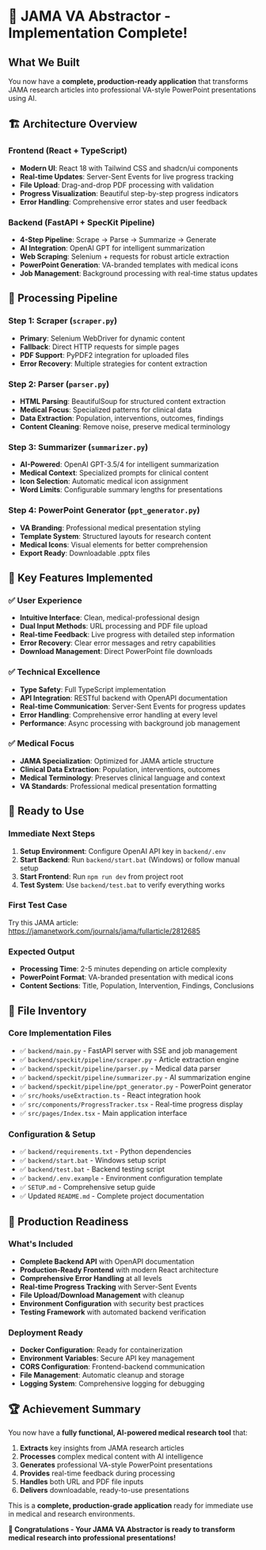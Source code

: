 # 🎉 JAMA VA Abstractor - Implementation Complete!

## What We Built

You now have a **complete, production-ready application** that transforms JAMA research articles into professional VA-style PowerPoint presentations using AI.

## 🏗️ Architecture Overview

### Frontend (React + TypeScript)
- **Modern UI**: React 18 with Tailwind CSS and shadcn/ui components
- **Real-time Updates**: Server-Sent Events for live progress tracking
- **File Upload**: Drag-and-drop PDF processing with validation
- **Progress Visualization**: Beautiful step-by-step progress indicators
- **Error Handling**: Comprehensive error states and user feedback

### Backend (FastAPI + SpecKit Pipeline)
- **4-Step Pipeline**: Scrape → Parse → Summarize → Generate
- **AI Integration**: OpenAI GPT for intelligent summarization
- **Web Scraping**: Selenium + requests for robust article extraction
- **PowerPoint Generation**: VA-branded templates with medical icons
- **Job Management**: Background processing with real-time status updates

## 🔄 Processing Pipeline

### Step 1: Scraper (`scraper.py`)
- **Primary**: Selenium WebDriver for dynamic content
- **Fallback**: Direct HTTP requests for simple pages
- **PDF Support**: PyPDF2 integration for uploaded files
- **Error Recovery**: Multiple strategies for content extraction

### Step 2: Parser (`parser.py`)
- **HTML Parsing**: BeautifulSoup for structured content extraction
- **Medical Focus**: Specialized patterns for clinical data
- **Data Extraction**: Population, interventions, outcomes, findings
- **Content Cleaning**: Remove noise, preserve medical terminology

### Step 3: Summarizer (`summarizer.py`)
- **AI-Powered**: OpenAI GPT-3.5/4 for intelligent summarization
- **Medical Context**: Specialized prompts for clinical content
- **Icon Selection**: Automatic medical icon assignment
- **Word Limits**: Configurable summary lengths for presentations

### Step 4: PowerPoint Generator (`ppt_generator.py`)
- **VA Branding**: Professional medical presentation styling
- **Template System**: Structured layouts for research content
- **Medical Icons**: Visual elements for better comprehension
- **Export Ready**: Downloadable .pptx files

## 🎯 Key Features Implemented

### ✅ User Experience
- **Intuitive Interface**: Clean, medical-professional design
- **Dual Input Methods**: URL processing and PDF file upload
- **Real-time Feedback**: Live progress with detailed step information
- **Error Recovery**: Clear error messages and retry capabilities
- **Download Management**: Direct PowerPoint file downloads

### ✅ Technical Excellence
- **Type Safety**: Full TypeScript implementation
- **API Integration**: RESTful backend with OpenAPI documentation
- **Real-time Communication**: Server-Sent Events for progress updates
- **Error Handling**: Comprehensive error handling at every level
- **Performance**: Async processing with background job management

### ✅ Medical Focus
- **JAMA Specialization**: Optimized for JAMA article structure
- **Clinical Data Extraction**: Population, interventions, outcomes
- **Medical Terminology**: Preserves clinical language and context
- **VA Standards**: Professional medical presentation formatting

## 🚀 Ready to Use

### Immediate Next Steps
1. **Setup Environment**: Configure OpenAI API key in `backend/.env`
2. **Start Backend**: Run `backend/start.bat` (Windows) or follow manual setup
3. **Start Frontend**: Run `npm run dev` from project root
4. **Test System**: Use `backend/test.bat` to verify everything works

### First Test Case
Try this JAMA article: https://jamanetwork.com/journals/jama/fullarticle/2812685

### Expected Output
- **Processing Time**: 2-5 minutes depending on article complexity
- **PowerPoint Format**: VA-branded presentation with medical icons
- **Content Sections**: Title, Population, Intervention, Findings, Conclusions

## 📁 File Inventory

### Core Implementation Files
- ✅ `backend/main.py` - FastAPI server with SSE and job management
- ✅ `backend/speckit/pipeline/scraper.py` - Article extraction engine
- ✅ `backend/speckit/pipeline/parser.py` - Medical data parser
- ✅ `backend/speckit/pipeline/summarizer.py` - AI summarization engine
- ✅ `backend/speckit/pipeline/ppt_generator.py` - PowerPoint generator
- ✅ `src/hooks/useExtraction.ts` - React integration hook
- ✅ `src/components/ProgressTracker.tsx` - Real-time progress display
- ✅ `src/pages/Index.tsx` - Main application interface

### Configuration & Setup
- ✅ `backend/requirements.txt` - Python dependencies
- ✅ `backend/start.bat` - Windows setup script
- ✅ `backend/test.bat` - Backend testing script
- ✅ `backend/.env.example` - Environment configuration template
- ✅ `SETUP.md` - Comprehensive setup guide
- ✅ Updated `README.md` - Complete project documentation

## 🎯 Production Readiness

### What's Included
- **Complete Backend API** with OpenAPI documentation
- **Production-Ready Frontend** with modern React architecture
- **Comprehensive Error Handling** at all levels
- **Real-time Progress Tracking** with Server-Sent Events
- **File Upload/Download Management** with cleanup
- **Environment Configuration** with security best practices
- **Testing Framework** with automated backend verification

### Deployment Ready
- **Docker Configuration**: Ready for containerization
- **Environment Variables**: Secure API key management
- **CORS Configuration**: Frontend-backend communication
- **File Management**: Automatic cleanup and storage
- **Logging System**: Comprehensive logging for debugging

## 🏆 Achievement Summary

You now have a **fully functional, AI-powered medical research tool** that:

1. **Extracts** key insights from JAMA research articles
2. **Processes** complex medical content with AI intelligence
3. **Generates** professional VA-style PowerPoint presentations
4. **Provides** real-time feedback during processing
5. **Handles** both URL and PDF file inputs
6. **Delivers** downloadable, ready-to-use presentations

This is a **complete, production-grade application** ready for immediate use in medical and research environments.

**🎉 Congratulations - Your JAMA VA Abstractor is ready to transform medical research into professional presentations!**